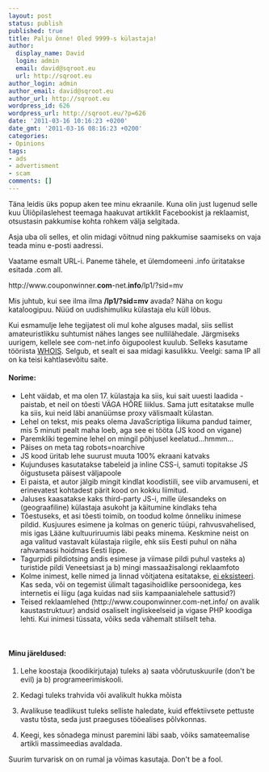 ```yaml
---
layout: post
status: publish
published: true
title: Palju õnne! Oled 9999-s külastaja!
author:
  display_name: David
  login: admin
  email: david@sqroot.eu
  url: http://sqroot.eu
author_login: admin
author_email: david@sqroot.eu
author_url: http://sqroot.eu
wordpress_id: 626
wordpress_url: http://sqroot.eu/?p=626
date: '2011-03-16 10:16:23 +0200'
date_gmt: '2011-03-16 08:16:23 +0200'
categories:
- Opinions
tags:
- ads
- advertisment
- scam
comments: []
---
```

<p>T&auml;na leidis &uuml;ks popup aken tee minu ekraanile. Kuna olin just lugenud selle kuu &Uuml;li&otilde;pilaslehest teemaga haakuvat artikklit Facebookist ja reklaamist, otsustasin pakkumise kohta rohkem v&auml;lja selgitada.</p>
<p>Asja uba oli selles, et olin midagi v&otilde;itnud ning pakkumise saamiseks on vaja teada minu e-posti aadressi.</p>
<p>Vaatame esmalt URL-i. Paneme t&auml;hele, et &uuml;lemdomeeni .info &uuml;ritatakse esitada .com all.</p>
<p>http://www.couponwinner.<strong>com</strong>-net.<strong>info</strong>/lp1/?sid=mv</p>
<p>Mis juhtub, kui see ilma ilma <strong>/lp1/?sid=mv</strong> avada? N&auml;ha on kogu kataloogipuu. N&uuml;&uuml;d on uudishimuliku k&uuml;lastaja elu k&uuml;ll l&otilde;bus.</p>
<p>Kui esmamulje lehe tegijatest oli mul kohe alguses madal, siis sellist amateuristlikku suhtumist n&auml;hes langes see nullil&auml;hedale. J&auml;rgmiseks uurigem, kellele see com-net.info &otilde;igupoolest kuulub. Selleks kasutame t&ouml;&ouml;riista <a href="http://whois.domaintools.com/com-net.info">WHOIS</a>. Selgub, et sealt ei saa midagi kasulikku. Veelgi: sama IP all on ka teisi kahtlasev&otilde;itu saite.</p>
<h4>Norime:</h4>
<ul>
<li>Leht&nbsp;v&auml;idab, et ma olen 17. k&uuml;lastaja ka siis, kui sait uuesti laadida - paistab, et neil on t&otilde;esti V&Auml;GA H&Otilde;RE liiklus. Sama jutt esitatakse mulle ka siis, kui neid l&auml;bi anan&uuml;&uuml;mse proxy v&auml;lismaalt k&uuml;lastan.</li>
<li>Lehel on tekst, mis peaks olema JavaScriptiga liikuma pandud taimer, mis 5 minuti pealt maha loeb, aga see ei t&ouml;&ouml;ta (JS kood on vigane)</li>
<li>Paremkliki tegemine lehel on mingil p&otilde;hjusel keelatud...hmmm...</li>
<li>P&auml;ises on meta tag robots=noarchive</li>
<li>JS kood &uuml;ritab lehe suurust muuta 100% ekraani katvaks</li>
<li>Kujunduses kasutatakse tabeleid ja inline CSS-i, samuti topitakse JS &otilde;igustuseta p&auml;isest v&auml;ljapoole</li>
<li>Ei paista, et autor j&auml;lgib mingit kindlat koodistiili, see viib arvamuseni, et erinevatest kohtadest p&auml;rit kood on kokku liimitud.</li>
<li>Jaluses kaasatakse kaks third-party JS-i, mille &uuml;lesandeks on (geograafiline) k&uuml;lastaja asukoht ja k&auml;itumine kindlaks teha</li>
<li>T&otilde;estuseks, et asi t&otilde;esti toimib, on toodud kolme &otilde;nneliku inimese pildid. Kusjuures esimene ja kolmas on generic t&uuml;&uuml;pi, rahvusvahelised, mis igas L&auml;&auml;ne kultuuriruumis l&auml;bi peaks minema. Keskmine neist on aga valitud vastavalt k&uuml;lastaja riigile, ehk siis Eesti puhul on n&auml;ha rahvamassi hoidmas Eesti lippe.</li>
<li>Tagurpidi pildiotsing andis esimese ja viimase pildi puhul vasteks a) turistide pildi Veneetsiast ja b) mingi massaažisalongi reklaamfoto</li>
<li>Kolme inimest, kelle nimed ja linnad v&otilde;itjatena esitatakse, <a href="http://pipl.com/search/?FirstName=Helena+&amp;LastName=Ivanov&amp;City=padise&amp;State=&amp;Country=EE&amp;CategoryID=2&amp;Interface=2">ei eksisteeri</a>. Kas seda, v&otilde;i on tegemist &uuml;limalt tagasihoidlike persoonidega, kes internetis ei liigu (aga kuidas nad siis kampaanialehele sattusid?)</li>
<li>Teised reklaamlehed (http://www.couponwinner.com-net.info/ on avalik kaustastruktuur) andsid osaliselt ingliskeelseid ja vigase PHP koodiga lehti. Kui inimesi t&uuml;ssata, v&otilde;iks seda v&auml;hemalt stiilselt teha.</li>
</ul>
<p>&nbsp;</p>
<h4>Minu j&auml;reldused:</h4>
<ol>
<li>
<p>Lehe koostaja (koodikirjutaja) tuleks a) saata v&otilde;&otilde;rutuskuurile (don&#039;t be evil) ja b) programeerimiskooli.</p>
</li>
<li>
<p>Kedagi tuleks trahvida v&otilde;i avalikult hukka m&otilde;ista</p>
</li>
<li>
<p>Avalikuse teadlikust tuleks selliste haledate, kuid effektiivsete pettuste vastu t&otilde;sta, seda just praeguses t&ouml;&ouml;ealises p&otilde;lvkonnas.</p>
</li>
<li>
<p>Keegi, kes s&otilde;nadega minust paremini l&auml;bi saab, v&otilde;iks samateemalise artikli massimeedias avaldada.</p>
</li>
</ol>
<p>Suurim turvarisk on on rumal ja v&otilde;imas kasutaja. Don&#039;t be a fool.</p>
